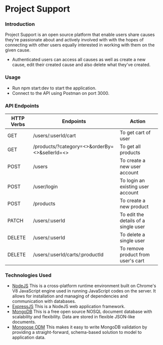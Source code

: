 # Project Support
### Introduction
Project Support is an open source platform that enable users share causes they're passionate about and actively involved with with the hopes of connecting with other users equally interested in working with them on the given cause.
<!-- ### Project Support Features
* Users can signup and login to their accounts
* Public (non-authenticated) users can access all causes on the platform -->
* Authenticated users can access all causes as well as create a new cause, edit their created cause and also delete what they've created.
<!-- ### Installation Guide
* Clone this repository [here](https://github.com/blackdevelopa/ProjectSupport.git).
* The develop branch is the most stable branch at any given time, ensure you're working from it.
* Run npm install to install all dependencies
* You can either work with the default mLab database or use your locally installed MongoDB. Do configure to your choice in the application entry file.
* Create an .env file in your project root folder and add your variables. See .env.sample for assistance. -->
### Usage
* Run npm start:dev to start the application.
* Connect to the API using Postman on port 3000.
### API Endpoints
| HTTP Verbs | Endpoints | Action |
| --- | --- | --- |
| GET | /users/:userId/cart | To get cart of user |
| GET | /products/?category=<>&orderBy=<>&sellerId=<> | To get all products |
| POST | /users | To create a new user account |
| POST | /user/login | To login an existing user account |
| POST | /products | To create a new product |
| PATCH | /users/:userId | To edit the details of a single user |
| DELETE | /users/:userId | To delete a single user |
| DELETE | /users/:userId/carts/:productId | To remove product from user's cart |
### Technologies Used
* [NodeJS](https://nodejs.org/) This is a cross-platform runtime environment built on Chrome's V8 JavaScript engine used in running JavaScript codes on the server. It allows for installation and managing of dependencies and communication with databases.
* [ExpressJS](https://www.expresjs.org/) This is a NodeJS web application framework.
* [MongoDB](https://www.mongodb.com/) This is a free open source NOSQL document database with scalability and flexibility. Data are stored in flexible JSON-like documents.
* [Mongoose ODM](https://mongoosejs.com/) This makes it easy to write MongoDB validation by providing a straight-forward, schema-based solution to model to application data.
<!-- ### Authors
* [Black Developa](https://github.com/blackdevelopa)
* ![alt text](https://avatars0.githubusercontent.com/u/29962968?s=400&u=7753a408ed02e51f88a13a5d11014484bc4d80ee&v=4) -->
<!-- ### License
This project is available for use under the MIT License. -->
